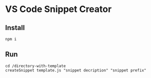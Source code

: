 # VS Code Snippet Creator

## Install

`npm i`

## Run

```
cd /directory-with-template
createSnippet template.js "snippet decription" "snippet prefix"
```
